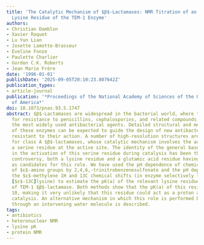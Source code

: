 ```yaml
---
title: 'The Catalytic Mechanism of $β$-Lactamases: NMR Titration of an Active-Site
  Lysine Residue of the TEM-1 Enzyme'
authors:
- Christian Damblon
- Xavier Raquet
- Lu Yun Lian
- Josette Lamotte-Brasseur
- Eveline Fonze
- Paulette Charlier
- Gordon C.K. Roberts
- Jean Marie Frère
date: '1996-01-01'
publishDate: '2025-09-05T20:10:23.807642Z'
publication_types:
- article-journal
publication: '*Proceedings of the National Academy of Sciences of the United States
  of America*'
doi: 10.1073/pnas.93.5.1747
abstract: $β$-Lactamases are widespread in the bacterial world, where they are responsible
  for resistance to penicillins, cephalosporins, and related compounds, currently
  the most widely used antibacterial agents. Detailed structural and mechanistic understanding
  of these enzymes can be expected to guide the design of new antibacterial compounds
  resistant to their action. A number of high-resolution structures are available
  for class A $β$-lactamases, whose catalytic mechanism involves the acylation of
  a serine residue at the active site. The identity of the general base which participates
  in the activation of this serine residue during catalysis has been the subject of
  controversy, both a lysine residue and a glutamic acid residue having been proposed
  as candidates for this role. We have used the pH dependence of chemical modification
  of $ɛ$-amino groups by 2,4,6,-trinitrobenzenesulfonate and the pH dependence of
  the $ɛ$-methylene 1H and 13C chemical shifts (in enzyme selectively labeled with
  [$ɛ$-13C]lysine) to estimate the pK(a) of the relevant lysine residue, lysine-73,
  of TEM-1 $β$-lactamase. Both methods show that the pK(a) of this residue is $>$
  10, making it very unlikely that this residue could act as a proton acceptor in
  catalysis. An alternative mechanism in which this role is performed by glutamate-166
  through an intervening water molecule is described.
tags:
- antibiotics
- heteronuclear NMR
- lysine pK
- protein NMR
---
```


